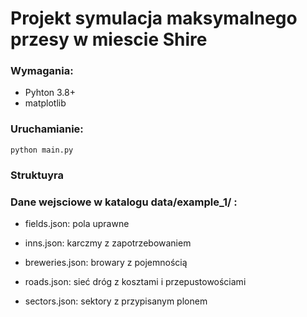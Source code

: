 # Projekt symulacja maksymalnego przesy w miescie Shire

### Wymagania:

- Pyhton 3.8+
- matplotlib

### Uruchamianie:
`python main.py`

### Struktuyra 

### Dane wejsciowe w katalogu data/example_1/ :

- fields.json: pola uprawne

- inns.json: karczmy z zapotrzebowaniem

- breweries.json: browary z pojemnością

- roads.json: sieć dróg z kosztami i przepustowościami

- sectors.json: sektory z przypisanym plonem
